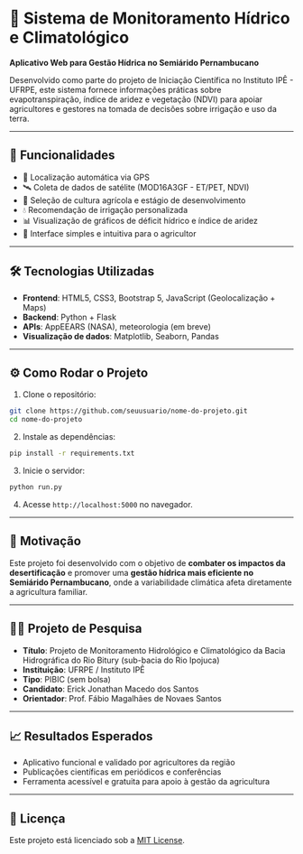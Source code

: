 
# 🌾 Sistema de Monitoramento Hídrico e Climatológico

**Aplicativo Web para Gestão Hídrica no Semiárido Pernambucano**

Desenvolvido como parte do projeto de Iniciação Científica no Instituto IPÊ - UFRPE, este sistema fornece informações práticas sobre evapotranspiração, índice de aridez e vegetação (NDVI) para apoiar agricultores e gestores na tomada de decisões sobre irrigação e uso da terra.

---

## 🚀 Funcionalidades

- 📍 Localização automática via GPS
- 🛰️ Coleta de dados de satélite (MOD16A3GF - ET/PET, NDVI)
- 🌿 Seleção de cultura agrícola e estágio de desenvolvimento
- 💧 Recomendação de irrigação personalizada
- 📊 Visualização de gráficos de déficit hídrico e índice de aridez
- 📌 Interface simples e intuitiva para o agricultor

---

## 🛠️ Tecnologias Utilizadas

- **Frontend**: HTML5, CSS3, Bootstrap 5, JavaScript (Geolocalização + Maps)
- **Backend**: Python + Flask
- **APIs**: AppEEARS (NASA), meteorologia (em breve)
- **Visualização de dados**: Matplotlib, Seaborn, Pandas

---

## ⚙️ Como Rodar o Projeto

1. Clone o repositório:
```bash
git clone https://github.com/seuusuario/nome-do-projeto.git
cd nome-do-projeto
```

2. Instale as dependências:
```bash
pip install -r requirements.txt
```

3. Inicie o servidor:
```bash
python run.py
```

4. Acesse `http://localhost:5000` no navegador.

---

## 🧠 Motivação

Este projeto foi desenvolvido com o objetivo de **combater os impactos da desertificação** e promover uma **gestão hídrica mais eficiente no Semiárido Pernambucano**, onde a variabilidade climática afeta diretamente a agricultura familiar.

---

## 👨‍🔬 Projeto de Pesquisa

- **Título**: Projeto de Monitoramento Hidrológico e Climatológico da Bacia Hidrográfica do Rio Bitury (sub-bacia do Rio Ipojuca)
- **Instituição**: UFRPE / Instituto IPÊ
- **Tipo**: PIBIC (sem bolsa)
- **Candidato**: Erick Jonathan Macedo dos Santos
- **Orientador**: Prof. Fábio Magalhães de Novaes Santos

---

## 📈 Resultados Esperados

- Aplicativo funcional e validado por agricultores da região
- Publicações científicas em periódicos e conferências
- Ferramenta acessível e gratuita para apoio à gestão da agricultura

---

## 📜 Licença

Este projeto está licenciado sob a [MIT License](LICENSE).
